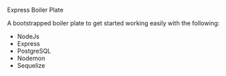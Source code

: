 Express Boiler Plate

A bootstrapped boiler plate to get started working easily with the following:

- NodeJs
- Express
- PostgreSQL
- Nodemon
- Sequelize